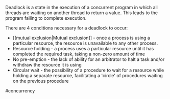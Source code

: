 Deadlock is a state in the execution of a concurrent program in which all threads are waiting on another thread to return a value. This leads to the program failing to complete execution.

There are 4 conditions necessary for a deadlock to occur:
- [[mutual exclusion|Mutual exclusion]] - once a process is using a particular resource, the resource is unavailable to any other process.
- Resource holding - a process uses a particular resource until it has completed the required task, taking a non-zero amount of time
- No pre-emption - the lack of ability for an arbitrator to halt a task and/or withdraw the resource it is using
- Circular wait - the possibility of a procedure to wait for a resource while holding a separate resource, facilitating a 'circle' of procedures waiting on the previous procedure

#concurrency